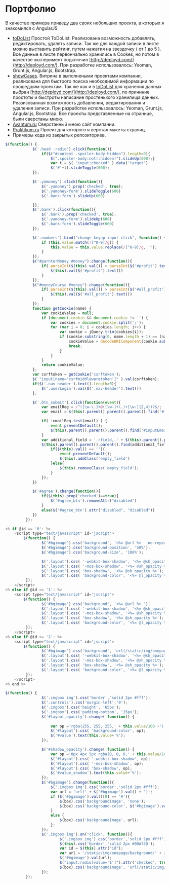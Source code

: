 **Портфолио**
=========

В качестве примера приведу два своих небольших проекта, в которых я знакомился с AngularJS
* [toDoList](https://github.com/Nigorro/ToDoList ) Простой ToDoList. Реализована возможность добавлять, редактировать, удалять записи. Так же для каждой записи в листе можно выставить рейтинг, путем нажатия на звездочку ( от 1 до 5 ). Все данные в листе первончально хранились в Cookes, но потом в качестве эксперимент подключил [http://deployd.com/](http://deployd.com/). При разработке использовалось: Yeoman, Grunt.js, Angular.js, Bootstrap. 
* [showCases](https://github.com/Nigorro/showcases). Витрина в выполнеными проектами компании, реализована для  быстрого поиска необходимой информации по прошедшим проектам. Так же как и  в [toDoList](https://github.com/Nigorro/ToDoList ) для хранения данных выбран [http://deployd.com/](http://deployd.com/), по причиние простоты и быстроты написание простенького  хранилища  данных. Реазизованная возможность добавления, редактирования и удаления записи. При разработке использовалось: Yeoman, Grunt.js, Angular.js, Bootstrap. Все проекты представленные на странице, были сверстаны мною.
* [Avantum.ru](http://avantum.ru/) Сверстанный мною сайт компании.
* [Praktikum.ru](http://praktikum.ru) Проект для которого я верстал макеты страниц.
* Примеры кода из закрытых репозиториев.
``` js
$(function() {
			$('.head .radio').click(function(){
			    if($("#content .spoiler-body:hidden").length>0){
					$(".spoiler-body:not(:hidden)").slideUp(600);}
					var t = $( "input:checked" ).data('target')	
					$('#'+t).slideToggle(600);
			});

			$('.yamoney').click(function(){
				$('.yamoney').prop('checked', true);
				$('.yamoney-form').slideToggle(600)
				$('.bank-form').slideUp(600)

			});
			$('.bank').click(function(){
				$('.bank').prop('checked', true);
				$('.yamoney-form').slideUp(600)
				$('.bank-form').slideToggle(600)
			});

			$('.numbers').bind("change keyup input click", function() {
			    if (this.value.match(/[^0-9]/g)) {
			        this.value = this.value.replace(/[^0-9]/g, '');
			    }
			});
			$("#parnterMoney #money").change(function(){ 
			   	if( parseInt($(this).val()) > parseInt($('#profit').text())){
			   		$(this).val($('#profit').text())
			   	}
			});
			$("#moneyСourse #money").change(function(){ 
			   	if( parseInt($(this).val()) > parseInt($('#all_profit').text())){
			   		$(this).val($('#all_profit').text())
			   	}
			});
			function getCookie(name) {
			    var cookieValue = null;
			    if (document.cookie && document.cookie != '') {
			        var cookies = document.cookie.split(';');
			        for (var i = 0; i < cookies.length; i++) {
			            var cookie = jQuery.trim(cookies[i]);
			            if (cookie.substring(0, name.length + 1) == (name + '=')) {
			                cookieValue = decodeURIComponent(cookie.substring(name.length + 1));
			                break;
			            }
			        }
			    }
			    return cookieValue;
			};
			var csrftoken = getCookie('csrftoken');
			$( "input[name='csrfmiddlewaretoken']" ).val(csrftoken);
			if($('.nav-header').text().length>0){
				$('.userLogin').val($('.nav-header').text())
			};

			$('.btn_submit').click(function(event){
				var emailReg = /^([\w-\.]+@([\w-]+\.)+[\w-]{2,4})?$/;
				var email = $(this).parent().parent().parent().find('#inputEmail').val()

				if( !emailReg.test(email) ) {
					event.preventDefault();
					$(this).parent().parent().parent().find('#inputEmail').popover('show')
				}
				var additional_field = '.rfield,.' + $(this).parent().parent().parent().find('input:checked').data('type');
				$(this).parent().parent().parent().find(additional_field).each(function(){
					if($(this).val() == ''){
						event.preventDefault();
						$(this).addClass('empty_field')
					}else{
						$(this).removeClass('empty_field');
					}
				});
			})

			$('#agree').change(function(){
				if($(this).prop('checked')==true){
					$('#agree_btn').removeAttr("disabled")
				}
				else($('#agree_btn').attr("disabled", "disabled"))
			})
         });
```

``` js
<% if @id == '0': %>
	<script type="text/javascript" id='jscript'>
		$(function() { 
				$('#bgimage').css('background', '<%= @url %>   no-repeat fixed');
				$('#bgimage').css('background-position', '50%');
				$('#bgimage').css('background-size', '100%');

				$('.layout').css( '-webkit-box-shadow', '<%= @sh_opacity %>');
                $('.layout').css( '-moz-box-shadow', '<%= @sh_opacity %>');
                $('.layout').css( 'box-shadow', '<%= @sh_opacity %>');
                $('.layout').css( 'background-color', '<%= @l_opacity %>');               
		 });
	</script>
<% else if @id == '1': %>
 	<script type="text/javascript" id='jscript'>
		$(function() {
				$('#bgimage').css('background', '<%= @url %> ');
				$('.layout').css( '-webkit-box-shadow', '<%= @sh_opacity %>');
                $('.layout').css( '-moz-box-shadow', '<%= @sh_opacity %>');
                $('.layout').css( 'box-shadow', '<%= @sh_opacity %>');
                $('.layout').css( 'background-color', '<%= @l_opacity %>');
		 });
	</script>
<% else if @id >= '2': %>
 	<script type="text/javascript" id='jscript'>
		$(function() {
				$('#bgimage').css('background', 'url(/static/img/onepage/background/<%= @id %>.png )');
				$('.layout').css( '-webkit-box-shadow', '<%= @sh_opacity %>');
                $('.layout').css( '-moz-box-shadow', '<%= @sh_opacity %>');
                $('.layout').css( 'box-shadow', '<%= @sh_opacity %>');
                $('.layout').css( 'background-color', '<%= @l_opacity %>'); 
		 });
	</script>
<% end %>

```

``` js 
$(function() {
                $('.imgbox img').css('border','solid 2px #fff');   
                $('.controls').css('margin-left','0');
                $('.imgbox').css('height', '65px');
                $('.imgbox').css('padding-bottom', '15px');
                $('#layout_opacity').change( function() {
                   
                    var op ='rgba(255, 255, 255,' + this.value/100 +')';
                    $('#layout').css( 'background-color', op);
                    $('#value').text(this.value+'%');
                });

                $('#shadow_opacity').change( function() {
                    var op ='0px 4px 5px rgba(0, 0, 0,' + this.value/100 +')';
                    $('#layout').css( '-webkit-box-shadow', op);
                    $('#layout').css( '-moz-box-shadow', op);
                    $('#layout').css( 'box-shadow', op);
                    $('#value_shadow').text(this.value+'%');
                });
                $('#bgimage').change(function(){
                    $('.imgbox img').css('border','solid 2px #fff');
                    var url = 'url(' + $('#bgimage').val() + ')';
                    if ($('#bgimage').val()[0] == '#'){
                        $(box).css('backgroundImage', 'none');
                        $(box).css('background-color', $('#bgimage').val());
                    }
                    else {
                        $(box).css('backgroundImage', url);
                    };
                });
                $('.imgbox img').on("click", function(){
                        $('.imgbox img').css('border','solid 2px #fff');    
                        $(this).css('border','solid 2px #00A75D');
                        var id = $(this).attr("id");
                        var url = '/static/img/onepage/background/' + id + '.png';
                        $('#bgimage').val(url);
                        $("input:radio[value='1']").attr('checked', true);
                        $(box).css('backgroundImage', 'url(/static/img/onepage/background/' + id + '.png)');
                });               
         });
```
